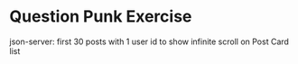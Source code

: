 # Question Punk Exercise


json-server:
first 30 posts with 1 user id to show infinite scroll on Post Card list